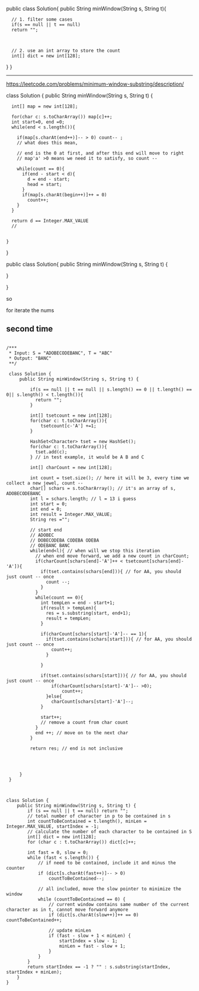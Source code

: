 
public class Solution{
  public String minWindow(String s, String t){

      // 1. filter some cases
      if(s == null || t == null)
      return "";



      // 2. use an int array to store the count
      int[] dict = new int[128];


  }
}

---


https://leetcode.com/problems/minimum-window-substring/description/

class Solution {
    public String minWindow(String s, String t) {

      int[] map = new int[128];

      for(char c: s.toCharArray()) map[c]++;
      int start=0, end =0;
      while(end < s.length()){

        if(map[s.charAt(end++)]-- > 0) count-- ;
        // what does this mean,

        // end is the 0 at first, and after this end will move to right
        // map'a' >0 means we need it to satisfy, so count --

        while(count == 0){
          if(end - start < d){
            d = end - start;
            head = start;
          }
          if(map[s.charAt(begin++)]++ = 0)
            count++;
        }
      }

      return d == Integer.MAX_VALUE
      //


    }
}

public class Solution{
  public String minWindow(String s, String t) {




  }

}


so


for iterate the nums

## second time


```

/***
 * Input: S = "ADOBECODEBANC", T = "ABC"
 * Output: "BANC"
 **/

 class Solution {
     public String minWindow(String s, String t) {

         if(s == null || t == null || s.length() == 0 || t.length() == 0|| s.length() < t.length()){
           return "";
         }

         int[] tsetcount = new int[128];
         for(char c: t.toCharArray()){
             tsetcount[c-'A'] +=1;
         }

         HashSet<Character> tset = new HashSet();
         for(char c: t.toCharArray()){
           tset.add(c);
         } // in test example, it would be A B and C

         int[] charCount = new int[128];

         int count = tset.size(); // here it will be 3, every time we collect a new jewel, count --
         char[] schars = s.toCharArray(); // it's an array of s, ADOBECODEBANC
         int l = schars.length; // l = 13 i guess
         int start = 0;
         int end = 0;
         int result = Integer.MAX_VALUE;
         String res ="";

         // start end
         // ADOBEC
         // DOBECODEBA CODEBA ODEBA
         // ODEBANC BANC
         while(end<l){ // when will we stop this iteration
           // when end move forward, we add a new count in charCount;
           if(charCount[schars[end]-'A']++ < tsetcount[schars[end]-'A']){
             if(tset.contains(schars[end])){ // for AA, you should just count -- once
               count --;
             }
           }
           while(count == 0){
             int tempLen = end - start+1;
             if(result > tempLen){
               res = s.substring(start, end+1);
               result = tempLen;
             }

             if(charCount[schars[start]-'A']-- == 1){
               if(tset.contains(schars[start])){ // for AA, you should just count -- once
                 count++;
               }

             }

             if(tset.contains(schars[start])){ // for AA, you should just count -- once
                 if(charCount[schars[start]-'A']-- >0);
                     count++;
               }else{
                 charCount[schars[start]-'A']--;
             }

             start++;
             // remove a count from char count
           }
           end ++; // move on to the next char
         }

         return res; // end is not inclusive




     }
 }



```

```
class Solution {
    public String minWindow(String s, String t) {
        if (s == null || t == null) return "";
        // total number of character in p to be contained in s
        int countToBeContained = t.length(), minLen = Integer.MAX_VALUE, startIndex = -1;
        // calculate the number of each character to be contained in S
        int[] dict = new int[128];
        for (char c : t.toCharArray()) dict[c]++;

        int fast = 0, slow = 0;
        while (fast < s.length()) {
            // if need to be contained, include it and minus the counter
            if (dict[s.charAt(fast++)]-- > 0)
                countToBeContained--;

            // all included, move the slow pointer to minimize the window
            while (countToBeContained == 0) {
                // current window contains same number of the current character as in t, cannot move forward anymore
                if (dict[s.charAt(slow++)]++ == 0) countToBeContained++;

                // update minLen
                if (fast - slow + 1 < minLen) {
                    startIndex = slow - 1;
                    minLen = fast - slow + 1;
                }
            }
        }
        return startIndex == -1 ? "" : s.substring(startIndex, startIndex + minLen);
    }
}
```
